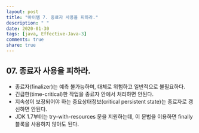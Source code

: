 ```yaml
---
layout: post
title: "아이템 7. 종료자 사용을 피하라."
description: " "
date: 2020-01-30
tags: [java, Effective-Java-3]
comments: true
share: true
---
```


## 07. 종료자 사용을 피하라.
* 종료자(finalizer)는 예측 불가능하며, 대체로 위험하고 일반적으로 불필요하다.
* 긴급한(time-critical)한 작업을 종료자 안에서 처리하면 안된다.
* 지속성이 보장되어야 하는 중요상태정보(critical persistent state)는 종료자로 갱신하면 안된다.
* JDK 1.7부터는 try-with-resources 문을 지원하는데, 이 문법을 이용하면 finally블록을 사용하지 않아도 된다.